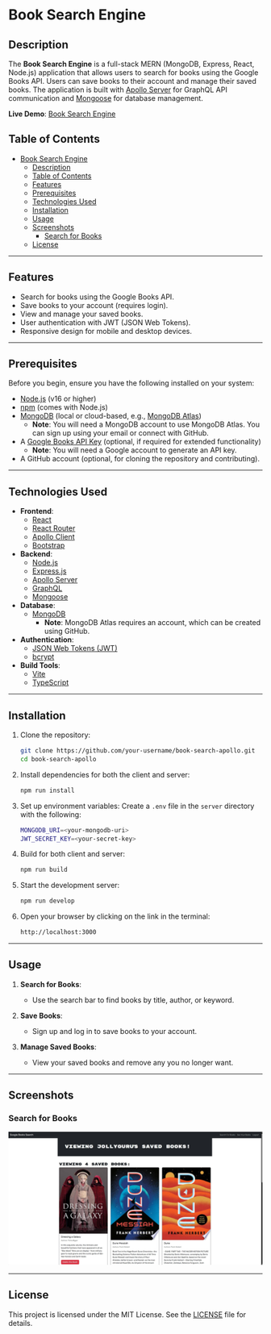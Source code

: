 # Book Search Engine

## Description

The **Book Search Engine** is a full-stack MERN (MongoDB, Express, React, Node.js) application that allows users to search for books using the Google Books API. Users can save books to their account and manage their saved books. The application is built with [Apollo Server](https://www.apollographql.com/docs/apollo-server/) for GraphQL API communication and [Mongoose](https://mongoosejs.com/) for database management.

**Live Demo**: [Book Search Engine](https://book-search-apollo-mongoose.onrender.com)

## Table of Contents

-   [Book Search Engine](#book-search-engine)
    -   [Description](#description)
    -   [Table of Contents](#table-of-contents)
    -   [Features](#features)
    -   [Prerequisites](#prerequisites)
    -   [Technologies Used](#technologies-used)
    -   [Installation](#installation)
    -   [Usage](#usage)
    -   [Screenshots](#screenshots)
        -   [Search for Books](#search-for-books)
    -   [License](#license)

---

## Features

-   Search for books using the Google Books API.
-   Save books to your account (requires login).
-   View and manage your saved books.
-   User authentication with JWT (JSON Web Tokens).
-   Responsive design for mobile and desktop devices.

---

## Prerequisites

Before you begin, ensure you have the following installed on your system:

-   [Node.js](https://nodejs.org/) (v16 or higher)
-   [npm](https://www.npmjs.com/) (comes with Node.js)
-   [MongoDB](https://www.mongodb.com/) (local or cloud-based, e.g., [MongoDB Atlas](https://www.mongodb.com/atlas))
    -   **Note**: You will need a MongoDB account to use MongoDB Atlas. You can sign up using your email or connect with GitHub.
-   A [Google Books API Key](https://developers.google.com/books/docs/v1/using#APIKey) (optional, if required for extended functionality)
    -   **Note**: You will need a Google account to generate an API key.
-   A GitHub account (optional, for cloning the repository and contributing).

---

## Technologies Used

-   **Frontend**:
    -   [React](https://reactjs.org/)
    -   [React Router](https://reactrouter.com/)
    -   [Apollo Client](https://www.apollographql.com/docs/react/)
    -   [Bootstrap](https://getbootstrap.com/)
-   **Backend**:
    -   [Node.js](https://nodejs.org/)
    -   [Express.js](https://expressjs.com/)
    -   [Apollo Server](https://www.apollographql.com/docs/apollo-server/)
    -   [GraphQL](https://graphql.org/)
    -   [Mongoose](https://mongoosejs.com/)
-   **Database**:
    -   [MongoDB](https://www.mongodb.com/)
        -   **Note**: MongoDB Atlas requires an account, which can be created using GitHub.
-   **Authentication**:
    -   [JSON Web Tokens (JWT)](https://jwt.io/)
    -   [bcrypt](https://github.com/kelektiv/node.bcrypt.js)
-   **Build Tools**:
    -   [Vite](https://vitejs.dev/)
    -   [TypeScript](https://www.typescriptlang.org/)

---

## Installation

1. Clone the repository:

    ```bash
    git clone https://github.com/your-username/book-search-apollo.git
    cd book-search-apollo
    ```

2. Install dependencies for both the client and server:

    ```bash
    npm run install
    ```

3. Set up environment variables:
   Create a `.env` file in the `server` directory with the following:

    ```bash
    MONGODB_URI=<your-mongodb-uri>
    JWT_SECRET_KEY=<your-secret-key>
    ```

4. Build for both client and server:

    ```bash
    npm run build
    ```

5. Start the development server:

    ```bash
    npm run develop
    ```

6. Open your browser by clicking on the link in the terminal:
    ```bash
    http://localhost:3000
    ```

---

## Usage

1. **Search for Books**:

    - Use the search bar to find books by title, author, or keyword.

2. **Save Books**:

    - Sign up and log in to save books to your account.

3. **Manage Saved Books**:
    - View your saved books and remove any you no longer want.

---

## Screenshots

### Search for Books

![App Screenshot](./assets/booksearch-user-savedbooks.jpg)

---

## License

This project is licensed under the MIT License. See the [LICENSE](LICENSE) file for details.
